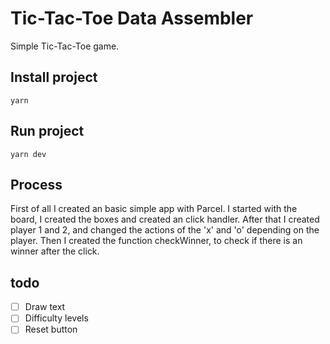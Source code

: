 # Tic-Tac-Toe Data Assembler
Simple Tic-Tac-Toe game.
## Install project
`yarn`

## Run project
`yarn dev`

## Process
First of all I created an basic simple app with Parcel. I started with the board, I created the boxes and created an click handler. After that I created player 1 and 2, and changed the actions of the 'x' and 'o' depending on the player. Then I created the function checkWinner, to check if there is an winner after the click.

## todo
- [ ] Draw text
- [ ] Difficulty levels
- [ ] Reset button